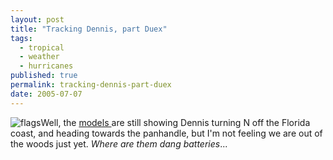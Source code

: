 ```yaml
---
layout: post
title: "Tracking Dennis, part Duex"
tags:
  - tropical
  - weather
  - hurricanes
published: true
permalink: tracking-dennis-part-duex
date: 2005-07-07
---
```


<img class="alignleft" src="http://www.miklb.com/blog/wp-content/themes/miklbs-mindless-ramblings/hurricane_flags.gif" alt="flags"/>Well, the <a href="http://www.wunderground.com/tropical/tracking/at200504_model.html">models </a> are still showing Dennis turning N off the Florida coast, and heading towards the panhandle, but I'm not feeling we are out of the woods just yet.  <em>Where are them dang batteries</em>...
